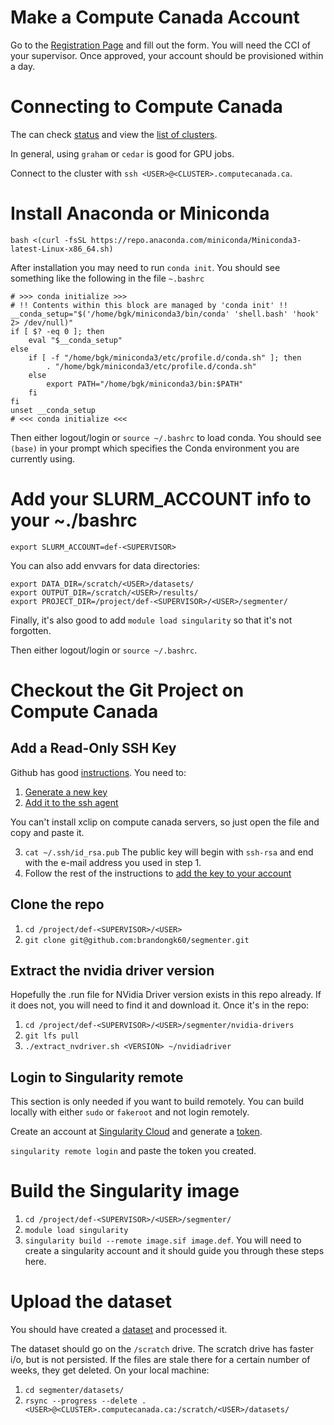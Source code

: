 # Make a Compute Canada Account

Go to the [Registration Page](https://ccdb.computecanada.ca/account_application) and fill out the form.  You will need the CCI of your supervisor.  Once approved, your account should be provisioned within a day.

# Connecting to Compute Canada

The can check [status](https://status.computecanada.ca/) and view the [list of clusters](https://www.computecanada.ca/research-portal/accessing-resources/available-resources/).

In general, using `graham` or `cedar` is good for GPU jobs.

Connect to the cluster with `ssh <USER>@<CLUSTER>.computecanada.ca`.

# Install Anaconda or Miniconda

`bash <(curl -fsSL https://repo.anaconda.com/miniconda/Miniconda3-latest-Linux-x86_64.sh)`

After installation you may need to run `conda init`.  You should see something like the following in the file `~.bashrc`

```
# >>> conda initialize >>>
# !! Contents within this block are managed by 'conda init' !!
__conda_setup="$('/home/bgk/miniconda3/bin/conda' 'shell.bash' 'hook' 2> /dev/null)"
if [ $? -eq 0 ]; then
    eval "$__conda_setup"
else
    if [ -f "/home/bgk/miniconda3/etc/profile.d/conda.sh" ]; then
        . "/home/bgk/miniconda3/etc/profile.d/conda.sh"
    else
        export PATH="/home/bgk/miniconda3/bin:$PATH"
    fi
fi
unset __conda_setup
# <<< conda initialize <<<
```
Then either logout/login or `source ~/.bashrc` to load conda.  You should see `(base)` in your prompt which specifies the Conda environment you are currently using.

# Add your SLURM_ACCOUNT info to your ~./bashrc

`export SLURM_ACCOUNT=def-<SUPERVISOR>`

You can also add envvars for data directories:

```
export DATA_DIR=/scratch/<USER>/datasets/
export OUTPUT_DIR=/scratch/<USER>/results/
export PROJECT_DIR=/project/def-<SUPERVISOR>/<USER>/segmenter/
```

Finally, it's also good to add `module load singularity` so that it's not forgotten.

Then either logout/login or `source ~/.bashrc`.

# Checkout the Git Project on Compute Canada

## Add a Read-Only SSH Key

Github has good [instructions](https://help.github.com/en/github/authenticating-to-github/adding-a-new-ssh-key-to-your-github-account).  You need to:

1. [Generate a new key](https://help.github.com/en/github/authenticating-to-github/generating-a-new-ssh-key-and-adding-it-to-the-ssh-agent#generating-a-new-ssh-key)
2. [Add it to the ssh agent](https://help.github.com/en/github/authenticating-to-github/generating-a-new-ssh-key-and-adding-it-to-the-ssh-agent#adding-your-ssh-key-to-the-ssh-agent)

You can't install xclip on compute canada servers, so just open the file and copy and paste it.

3. `cat ~/.ssh/id_rsa.pub`  The public key will begin with `ssh-rsa` and end with the e-mail address you used in step 1.
4. Follow the rest of the instructions to [add the key to your account](https://help.github.com/en/github/authenticating-to-github/adding-a-new-ssh-key-to-your-github-account)

## Clone the repo

1. `cd /project/def-<SUPERVISOR>/<USER>`
2. `git clone git@github.com:brandongk60/segmenter.git`

## Extract the nvidia driver version

Hopefully the .run file for NVidia Driver version exists in this repo already.  If it does not, you will need to find it and download it.  Once it's in the repo:

1. `cd /project/def-<SUPERVISOR>/<USER>/segmenter/nvidia-drivers`
2. `git lfs pull`
3. `./extract_nvdriver.sh <VERSION> ~/nvidiadriver`

## Login to Singularity remote

This section is only needed if you want to build remotely.  You can build locally with either `sudo` or `fakeroot` and not login remotely.

Create an account at [Singularity Cloud](https://cloud.sylabs.io/home) and generate a [token](https://cloud.sylabs.io/auth/tokens).

`singularity remote login` and paste the token you created.


# Build the Singularity image

1. `cd /project/def-<SUPERVISOR>/<USER>/segmenter/`
2. `module load singularity`
3. `singularity build --remote image.sif image.def`.  You will need to create a singularity account and it should guide you through these steps here.

# Upload the dataset

You should have created a [dataset](dataset.md) and processed it.

The dataset should go on the `/scratch` drive.  The scratch drive has faster i/o, but is not persisted.  If the files are stale there for a certain number of weeks, they get deleted.  On your local machine:

1. `cd segmenter/datasets/`
2. `rsync --progress --delete . <USER>@<CLUSTER>.computecanada.ca:/scratch/<USER>/datasets/`
